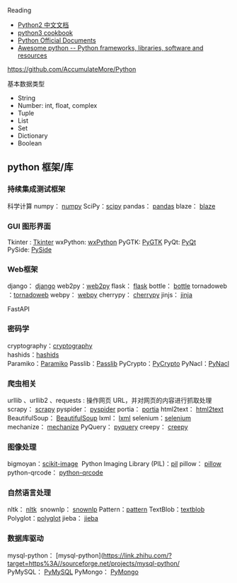 Reading

- [Python2 中文文档](http://docs.pythontab.com/python/python2.7/)
- [python3 cookbook](http://python3-cookbook.readthedocs.io/zh_CN/latest/)
- [Python Official Documents](https://www.python.org/doc/)
- [Awesome python -- Python frameworks, libraries, software and resources](https://github.com/vinta/awesome-python)

https://github.com/AccumulateMore/Python

基本数据类型

* String
* Number: int, float, complex
* Tuple
* List
* Set
* Dictionary
* Boolean

## python 框架/库

### 持续集成测试框架

科学计算
numpy： [numpy](https://link.zhihu.com/?target=http%3A//www.numpy.org/)
SciPy：[scipy](https://link.zhihu.com/?target=http%3A//www.scipy.org/)
pandas： [pandas](https://link.zhihu.com/?target=http%3A//pandas.pydata.org/)
blaze： [blaze](https://link.zhihu.com/?target=http%3A//blaze.readthedocs.io/en/latest/index.html)


### GUI 图形界面

Tkinter : [Tkinter](https://link.zhihu.com/?target=https%3A//wiki.python.org/moin/TkInter/)
wxPython: [wxPython](https://link.zhihu.com/?target=https%3A//www.wxpython.org/)
PyGTK: [PyGTK](https://link.zhihu.com/?target=http%3A//www.pygtk.org/)
PyQt: [PyQt](https://link.zhihu.com/?target=https%3A//sourceforge.net/projects/pyqt/)
PySide: [PySide](https://link.zhihu.com/?target=http%3A//wiki.qt.io/Category%3ALanguageBindings%3A%3APySide)


### **Web框架**

django： [django](https://link.zhihu.com/?target=https%3A//www.djangoproject.com/)
web2py：[web2py](https://link.zhihu.com/?target=http%3A//web2py.com/)
flask： [flask](https://link.zhihu.com/?target=http%3A//flask.pocoo.org/)
bottle： [bottle](https://link.zhihu.com/?target=http%3A//www.bottlepy.org/docs/dev/index.html)
tornadoweb ：[tornadoweb](https://link.zhihu.com/?target=http%3A//www.tornadoweb.org/en/stable/)
webpy： [webpy](https://link.zhihu.com/?target=http%3A//webpy.org/)
cherrypy： [cherrypy](https://link.zhihu.com/?target=http%3A//www.cherrypy.org/)
jinjs： [jinja](https://link.zhihu.com/?target=http%3A//docs.jinkan.org/docs/jinja2/)

FastAPI

### 密码学

cryptography：[cryptography](https://link.zhihu.com/?target=https%3A//pypi.python.org/pypi/cryptography/)  
hashids：[hashids](https://link.zhihu.com/?target=http%3A//www.oschina.net/p/hashids)  
Paramiko：[Paramiko](https://link.zhihu.com/?target=http%3A//www.paramiko.org/)
Passlib：[Passlib](https://link.zhihu.com/?target=https%3A//pythonhosted.org/passlib/)
PyCrypto：[PyCrypto](https://link.zhihu.com/?target=https%3A//pypi.python.org/pypi/pycrypto)
PyNacl：[PyNacl](https://link.zhihu.com/?target=http%3A//pynacl.readthedocs.io/en/latest/)


### 爬虫相关

urllib 、urllib2 、requests  : 操作网页 URL，并对网页的内容进行抓取处理
scrapy： [scrapy](https://link.zhihu.com/?target=http%3A//scrapy.org/)
pyspider： [pyspider](https://link.zhihu.com/?target=https%3A//github.com/binux/pyspider)
portia： [portia](https://link.zhihu.com/?target=https%3A//github.com/scrapinghub/portia)
html2text： [html2text](https://link.zhihu.com/?target=https%3A//github.com/Alir3z4/html2text)
BeautifulSoup： [BeautifulSoup](https://link.zhihu.com/?target=https%3A//www.crummy.com/software/BeautifulSoup/)
lxml： [lxml](https://link.zhihu.com/?target=http%3A//lxml.de/)
selenium：[selenium](https://link.zhihu.com/?target=http%3A//docs.seleniumhq.org/)
mechanize： [mechanize](https://link.zhihu.com/?target=https%3A//pypi.python.org/pypi/mechanize)
PyQuery： [pyquery](https://link.zhihu.com/?target=https%3A//pypi.python.org/pypi/pyquery/)
creepy： [creepy](https://link.zhihu.com/?target=https%3A//pypi.python.org/pypi/creepy)


### 图像处理

bigmoyan：[scikit-image](https://link.zhihu.com/?target=http%3A//scikit-image.org/) 
Python Imaging Library (PIL)：[pil](https://link.zhihu.com/?target=http%3A//www.pythonware.com/products/pil/)
pillow： [pillow](https://link.zhihu.com/?target=http%3A//pillow.readthedocs.io/en/latest/)
python-qrcode： [python-qrcode](https://link.zhihu.com/?target=https%3A//github.com/lincolnloop/python-qrcode)

### 自然语言处理

nltk： [nltk](https://link.zhihu.com/?target=http%3A//www.nltk.org/) 
snownlp： [snownlp](https://link.zhihu.com/?target=https%3A//github.com/isnowfy/snownlp)
Pattern：[pattern](https://link.zhihu.com/?target=https%3A//github.com/clips/pattern)
TextBlob：[textblob](https://link.zhihu.com/?target=http%3A//textblob.readthedocs.org/en/dev/)
Polyglot：[polyglot](https://link.zhihu.com/?target=https%3A//pypi.python.org/pypi/polyglot)
jieba： [jieba](https://link.zhihu.com/?target=https%3A//github.com/fxsjy/jieba)

### 数据库驱动

mysql-python： [mysql-python](https://link.zhihu.com/?target=https%3A//sourceforge.net/projects/mysql-python/
PyMySQL： [PyMySQL](https://link.zhihu.com/?target=https%3A//github.com/PyMySQL/PyMySQL)
PyMongo： [PyMongo](https://link.zhihu.com/?target=https%3A//docs.mongodb.com/ecosystem/drivers/python/)